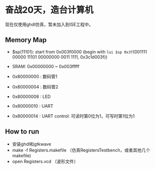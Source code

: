 
# 奋战20天，造台计算机

现在仅使用ghdl仿真，暂未加入到ISE工程中。

## Memory Map

- $sp(11101): start from 0x003f0000 
(begin with `lui $sp 0x3f`(001111 00000 11101 00000000 0011 1111, 0x3c1d003f))

- SRAM: 0x00000000 ~ 0x003fffff
- 0x80000000 : 数码管1
- 0x80000004 : 数码管2
- 0x80000008 : LED
- 0x80000010 : UART
- 0x80000014 : UART control: 可读时第0位为1，可写时第1位为1

## How to run

- 安装ghdl和gtkwave
- make -f Registers.makefile （仿真RegistersTestbench，或者其他几个makefile)
- open Registers.vcd （波形文件）